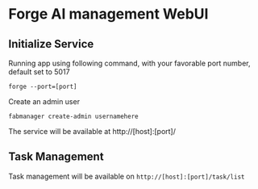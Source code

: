 # Forge AI management WebUI

## Initialize Service
Running app using following command, with your favorable port number, default set to 5017

```
forge --port=[port]
```
Create an admin user
```
fabmanager create-admin usernamehere
```
The service will be available at http://[host]:[port]/

## Task Management

Task management will be available on ```http://[host]:[port]/task/list```